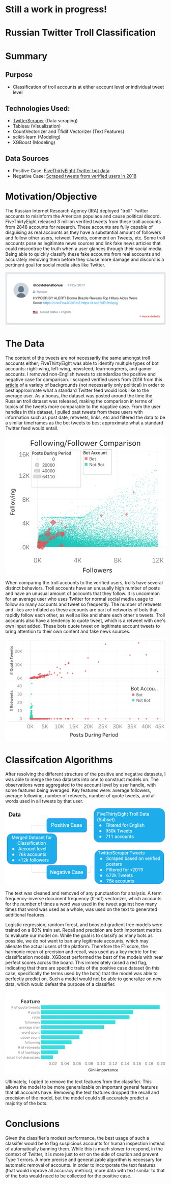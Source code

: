 # Still a work in progress!
# Russian Twitter Troll Classification

# Summary

## Purpose
* Classification of troll accounts at either account level or individual tweet level

## Technologies Used:
* [TwitterScraper](https://github.com/taspinar/twitterscraper/blob/master/twitterscraper/query.py "TwitterScraper") (Data scraping)
* Tableau (Visualization)
* CountVectorizer and Tfidif Vectorizer (Text Features)
* scikit-learn (Modeling)
* XGBoost (Modeling)

## Data Sources
* Positive Case: [FiveThirtyEight Twitter bot data](https://github.com/fivethirtyeight/russian-troll-tweets/ "FiveThirtyEight")
* Negative Case: [Scraped tweets from verified users in 2018](https://medium.com/@bansalsamarth/this-espn-analyst-comes-closest-to-what-the-median-twitter-verified-user-looks-like-c1818aafc6e7 "median-twitter-user")

# Motivation/Objective
The Russian Internet Research Agency (IRA) deployed "troll" Twitter accounts to misinform the American populace and cause political discord. FiveThirtyEight released 3 million verified tweets from these troll accounts from 2848 accounts for research. These accounts are fully capable of disguising as real accounts as they have a substantial amount of followers and follow other users, retweet Tweets, comment on Tweets, etc. Some troll accounts pose as legitimate news sources and link fake news articles that could miscontrue the truth when a user glances through their social media. Being able to quickly classify these fake accounts from real accounts and accurately removing them before they cause more damage and discord is a pertinent goal for social media sites like Twitter.

![](images/example.png)

# The Data
The content of the tweets are not necessarily the same amongst troll accounts either; FiveThirtyEight was able to identify multiple types of bot accounts: right-wing, left-wing, newsfeed, fearmongerers, and gamer accounts. I removed non-English tweets to standardize the positive and negative case for comparison. I scraped verified users from 2018 from this [article](https://medium.com/@bansalsamarth/this-espn-analyst-comes-closest-to-what-the-median-twitter-verified-user-looks-like-c1818aafc6e7 "median-twitter-user") of a variety of backgrounds (not necessarily only political) in order to best approximate what a standard Twitter feed would look like to the average user. As a bonus, the dataset was posted around the time the Russian troll dataset was released, making the comparison in terms of topics of the tweets more comparable to the nagative case. From the user handles in this dataset, I pulled past tweets from these users with information such as post date, retweets, links, etc and filtered the data to be a similar timeframes as the bot tweets to best approximate what a standard Twitter feed would entail.

![](images/followingvsfollower.png)

When comparing the troll accounts to the verified users, trolls have several distinct behaviors. Troll accounts have an unusually high number of posts and have an unusual amount of accounts that they follow. It is uncommon for an average user who uses Twitter for normal social media usage to follow so many accounts and tweet so frequently. The number of retweets and likes are inflated as these accounts are part of networks of bots that rapidly follow each other, as well as like and share each other's tweets. Troll accounts also have a tendency to quote tweet, which is a retweet with one's own input added. These bots quote tweet on legitimate account tweets to bring attention to their own content and fake news sources. 

![](images/retweetsvsquotes.png)

# Classifcation Algorithms
After resolving the different structure of the positive and negative datasets, I was able to merge the two datasets into one to construct models on. The observations were aggregated to the account level by user handle, with some features being averaged. Key features were: average followers, average following, number of retweets, number of quote tweets, and all words used in all tweets by that user. 

![](images/datastructure.png)

The text was cleaned and removed of any punctuation for analysis. A term frequency-inverse document frequency (tf-idf) vectorizer, which accounts for the number of times a word was used in the tweet against how many times that word was used as a whole, was used on the text to generated additional features.

Logistic regression, random forest, and boosted gradient tree models were trained on a 80% train set. Recall and precision are both important metrics to evaluate our model on. While the goal is to classify as many bots as possible, we do not want to ban any legitimate accounts, which may alienate the actual users of the platform. Therefore the F1 score, the harmonic mean of precision and recall, was used as a key metric for the classification models. XGBoost performed the best of the models with near perfect scores across the board. This immediately raised a red flag, indicating that there are specific traits of the positive case dataset (in this case, specifically the terms used by the bots) that the model was able to perfectly predict on. Such a model would not be able to generalize on new data, which would defeat the purpose of a classifier.

![](images/featureimportance.png)

Ultimately, I opted to remove the text features from the classifier. This allows the model to be more generalizable on important general features that all accounts have. Removing the text features dropped the recall and precision of the model, but the model could still accurately predict a majority of the bots. 

# Conclusions 
Given the classifier's modest performance, the best usage of such a classifer would be to flag suspicious accounts for human inspection instead of automatically banning them. While this is much slower to respond, in the context of Twitter, it is more just to err on the side of caution and prevent Type 1 errors. A more precise and generalizable algorithm is necessary for automatic removal of accounts. In order to  incorporate the text features (that would improve all accuracy metrics), more data with text similar to that of the bots would need to be collected for the positive case.
